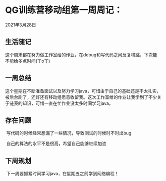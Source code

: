 # QG训练营移动组第一周周记：
2021年3月28日

## 生活随记

​		这个周末都在努力做工作室给的作业，在debug和写代码之间反复横跳，下次能不能给多点时间(ㄒoㄒ)

## 一周总结

​		这个星期在不断准备面试以及努力学习java，可惜由于自己的基础还是不太扎实，被后台刷了，还好还有移动组愿意收留我。这次工作室给的作业让我学到了不少关于链表的知识，可惜一直在忙作业没太多时间学习java。

## 存在问题

​		写代码的时候经常想漏了一些情况，导致测试的时候时不时出bug

​		自己的算法的水平不是很高，希望自己能够继续加油

## 下周规划

​		下一周要抓紧时间学习java，在星期五之前学到网络编程！

